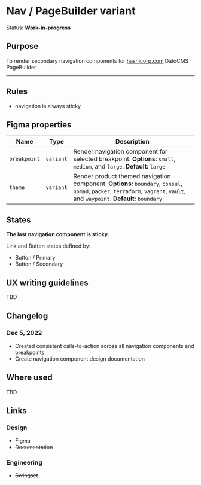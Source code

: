 # Nav / PageBuilder variant

Status: **[Work-in-progress](/guides/can-i-use#work-in-progress)**

## Purpose

To render secondary navigation components for [hashicorp.com](https://www.hashicorp.com/) DatoCMS PageBuilder

---

## Rules

- navigation is always sticky

## Figma properties

| Name         | Type      | Description                                                                                                                                                                |
| ------------ | --------- | -------------------------------------------------------------------------------------------------------------------------------------------------------------------------- |
| `breakpoint` | `variant` | Render navigation component for selected breakpoint. **Options:** `small`, `medium`, and `large`. **Default:** `large`                                                     |
| `theme`      | `variant` | Render product themed navigation component. **Options:** `boundary`, `consul`, `nomad`, `packer`, `terraform`, `vagrant`, `vault`, and `waypoint`. **Default:** `boundary` |

## States

**The last navigation component is sticky.**

Link and Button states defined by:

- Button / Primary
- Button / Secondary

## UX writing guidelines

TBD

## Changelog

### Dec 5, 2022

- Created consistent calls-to-action across all navigation components and breakpoints
- Create navigation component design documentation

## Where used

TBD

## Links

### Design

- ~~Figma~~
- ~~Documentation~~

### Engineering

- ~~Swingset~~
